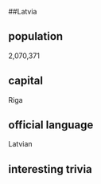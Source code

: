 ##Latvia
## population
2,070,371

## capital
Riga
 
## official language
Latvian

## interesting trivia



